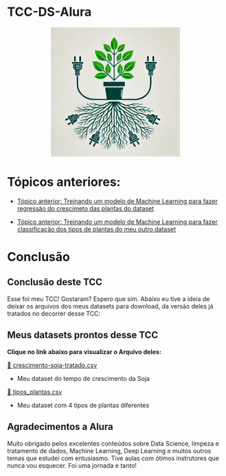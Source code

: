 # TCC-DS-Alura
<p align="center">
    <img src="./icone.webp" width="300px" height="300px">
</p>

# Tópicos anteriores:
 - [Tópico anterior: Treinando um modelo de Machine Learning para fazer regressão do crescimeto das plantas do dataset](../treinando-modelo-regressao-linear/)

 - [Tópico anterior: Treinando um modelo de Machine Learning para fazer classificação dos tipos de plantas do meu outro dataset](../treinando-modelo-classificacao/)

# Conclusão

## Conclusão deste TCC
Esse foi meu TCC! Gostaram? Espero que sim.
Abaixo eu tive a ideia de deixar os arquivos dos meus datasets para download, da versão deles já tratados no decorrer desse TCC:

## Meus datasets prontos desse TCC
**Clique no link abaixo para visualizar o Arquivo deles:**

[ 📄 crescimento-soja-tratado.csv ](./datasets/crescimento-soja-tratado.csv)
 - Meu dataset do tempo de crescimento da Soja

[ 📄 tipos_plantas.csv ](./datasets/tipos_plantas.csv)
 - Meu dataset com 4 tipos de plantas diferentes

## Agradecimentos a Alura
Muito obrigado pelos excelentes conteúdos sobre Data Science, limpeza e tratamento de dados, Machine Learning, Deep Learning e muitos outros temas que estudei com entusiasmo. Tive aulas com ótimos instrutores que nunca vou esquecer. Foi uma jornada e tanto!

